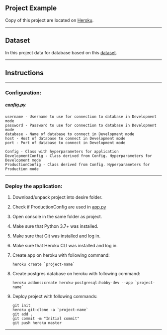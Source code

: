## Project Example

Copy of this project are located on [Heroku](https://flight-data-project.herokuapp.com/).

---

## Dataset

In this project data for database based on this [dataset](https://www.kaggle.com/datasets/usdot/flight-delays).


---

## Instructions

---

### Configuration:

##### [config.py](config.py)

    username - Username to use for connection to database in Development mode
    password - Password to use for connection to database in Development mode
    database - Name of database to connect in Development mode
    host - Host of database to connect in Development mode
    port - Port of database to connect in Development mode

    Config - Class with hyperparameters for application
    DevelopmentConfig - Class derived from Config. Hyperparameters for Development mode
    ProductionConfig - Class derived from Config. Hyperparameters for Production mode

---

### Deploy the application:


1. Download/unpack project into desire folder.


2. Check if ProductionConfig are used in [app.py](app.py)


2. Open console in the same folder as project.  


3. Make sure that Python 3.7+ was installed.


4. Make sure that Git was installed and log in.


5. Make sure that Heroku CLI was installed and log in.


6. Create app on heroku with following command:

       heroku create `project-name`

7. Create postgres database on heroku with following command:

       heroku addons:create heroku-postgresql:hobby-dev --app `project-name`

8. Deploy project with following commands:

       git init
       heroku git:clone -a `project-name`
       git add . 
       git commit -m "Initial commit"
       git push heroku master

---

